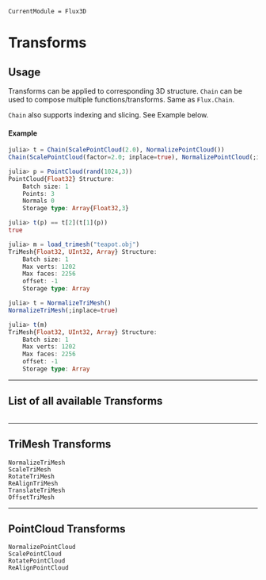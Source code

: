 ```@meta
CurrentModule = Flux3D
```

# Transforms

## Usage

Transforms can be applied to corresponding 3D structure.
`Chain` can be used to compose multiple functions/transforms. Same as `Flux.Chain`.

`Chain` also supports indexing and slicing. See Example below.

#### Example

```julia
julia> t = Chain(ScalePointCloud(2.0), NormalizePointCloud())
Chain(ScalePointCloud(factor=2.0; inplace=true), NormalizePointCloud(;inplace=true))

julia> p = PointCloud(rand(1024,3))
PointCloud{Float32} Structure:
    Batch size: 1
    Points: 3
    Normals 0
    Storage type: Array{Float32,3}

julia> t(p) == t[2](t[1](p))
true

julia> m = load_trimesh("teapot.obj")
TriMesh{Float32, UInt32, Array} Structure:
    Batch size: 1
    Max verts: 1202
    Max faces: 2256
    offset: -1
    Storage type: Array

julia> t = NormalizeTriMesh()
NormalizeTriMesh(;inplace=true)

julia> t(m)
TriMesh{Float32, UInt32, Array} Structure:
    Batch size: 1
    Max verts: 1202
    Max faces: 2256
    offset: -1
    Storage type: Array
```

---

## List of all available Transforms

```@index
```

---

## TriMesh Transforms

```@docs
NormalizeTriMesh
ScaleTriMesh
RotateTriMesh
ReAlignTriMesh
TranslateTriMesh
OffsetTriMesh
```

---

## PointCloud Transforms

```@docs
NormalizePointCloud
ScalePointCloud
RotatePointCloud
ReAlignPointCloud
```
